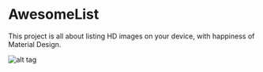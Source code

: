 # AwesomeList
This project is all about listing HD images on your device, with happiness of Material Design.

![alt tag](https://lh3.googleusercontent.com/wTJ9-67Bn2Xj0shf787LDT8MuktfchXPYoAihlGm4mBWOfHcie_jQwEvpFC6xxyKf2M=w300-rw)

